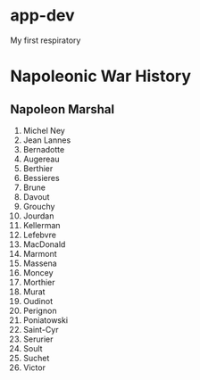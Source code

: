 # app-dev
My first respiratory

# Napoleonic War History
## Napoleon Marshal

1. Michel Ney
2. Jean Lannes
3. Bernadotte
4. Augereau
5. Berthier
6. Bessieres
7. Brune
8. Davout
9. Grouchy
10. Jourdan
11. Kellerman
12. Lefebvre
13. MacDonald
14. Marmont
15. Massena
16. Moncey
17. Morthier
18. Murat
19. Oudinot
20. Perignon
21. Poniatowski
22. Saint-Cyr
23. Serurier
24. Soult
25. Suchet
26. Victor
